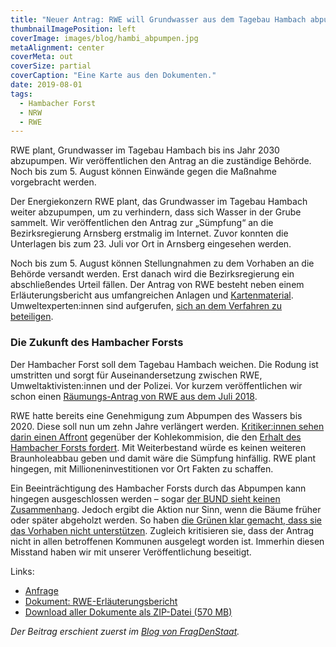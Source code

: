 ```yaml
---
title: "Neuer Antrag: RWE will Grundwasser aus dem Tagebau Hambach abpumpen"
thumbnailImagePosition: left
coverImage: images/blog/hambi_abpumpen.jpg
metaAlignment: center
coverMeta: out
coverSize: partial
coverCaption: "Eine Karte aus den Dokumenten."
date: 2019-08-01
tags:
  - Hambacher Forst
  - NRW
  - RWE
---
```


RWE plant, Grundwasser im Tagebau Hambach bis ins Jahr 2030 abzupumpen. Wir veröffentlichen den Antrag an die zuständige Behörde. Noch bis zum 5. August können Einwände gegen die Maßnahme vorgebracht werden.

<!--more-->

Der Energiekonzern RWE plant, das Grundwasser im Tagebau Hambach weiter abzupumpen, um zu verhindern, dass sich Wasser in der Grube sammelt. Wir veröffentlichen den Antrag zur „Sümpfung“ an die Bezirksregierung Arnsberg erstmalig im Internet. Zuvor konnten die Unterlagen bis zum 23. Juli vor Ort in Arnsberg eingesehen werden.

Noch bis zum 5. August können Stellungnahmen zu dem Vorhaben an die Behörde versandt werden. Erst danach wird die Bezirksregierung ein abschließendes Urteil fällen. Der Antrag von RWE besteht neben einem Erläuterungsbericht aus umfangreichen Anlagen und [Kartenmaterial](https://www.youtube.com/watch?v=RMxgsEzq-_g). Umweltexperten:innen sind aufgerufen, [sich an dem Verfahren zu beteiligen](https://www.bezreg-arnsberg.nrw.de/bekanntmachungen/2019/06/19_06_22_rwe_tagebau_hambach/Hinweise-zu-Einwendungen.pdf).

### Die Zukunft des Hambacher Forsts

Der Hambacher Forst soll dem Tagebau Hambach weichen. Die Rodung ist umstritten und sorgt für Auseinandersetzung zwischen RWE, Umweltaktivisten:innen und der Polizei. Vor kurzem veröffentlichen wir schon einen [Räumungs-Antrag von RWE aus dem Juli 2018](https://fragdenstaat.de/blog/2019/07/22/rwe-raeumungsantrag-hambacher-forst-2-juli-2018/).

RWE hatte bereits eine Genehmigung zum Abpumpen des Wassers bis 2020. Diese soll nun um zehn Jahre verlängert werden. [Kritiker:innen sehen darin einen Affront](https://www.aachener-zeitung.de/nrw-region/tagebau-hambach-rwe-will-weiter-grundwasser-abpumpen_aid-44415073) gegenüber der Kohlekommision, die den [Erhalt des Hambacher Forsts fordert](https://www.tagesschau.de/inland/kohle-hambacherforst-101.html). Mit Weiterbestand würde es keinen weiteren Braunholeabbau geben und damit wäre die Sümpfung hinfällig. RWE plant hingegen, mit Millioneninvestitionen vor Ort Fakten zu schaffen.

Ein Beeinträchtigung des Hambacher Forsts durch das Abpumpen kann hingegen ausgeschlossen werden – sogar [der BUND sieht keinen Zusammenhang](https://www1.wdr.de/nachrichten/rheinland/grundwasserabsenkung-rwe-hambacher-forst-102.html). Jedoch ergibt die Aktion nur Sinn, wenn die Bäume früher oder später abgeholzt werden. So haben [die Grünen klar gemacht, dass sie das Vorhaben nicht unterstützen](https://rp-online.de/nrw/staedte/wegberg/wegberg-gruenen-gegen-weitere-suempfung-am-tagebau-hambach-wegen-schwalm-quellgebiet_aid-44363603). Zugleich kritisieren sie, dass der Antrag nicht in allen betroffenen Kommunen ausgelegt worden ist. Immerhin diesen Misstand haben wir mit unserer Veröffentlichung beseitigt.

Links:

- [Anfrage](https://fragdenstaat.de/anfrage/rwe-antrag-zum-abpumpen-des-grundwasser-im-tagebau-hambach/)
- [Dokument: RWE-Erläuterungsbericht](https://fragdenstaat.de/dokumente/953/)
- [Download aller Dokumente als ZIP-Datei (570 MB)](https://data.jfilter.de/Antragsunterlagen_RWE_Suempfung.zip)

_Der Beitrag erschient zuerst im [Blog von FragDenStaat](https://fragdenstaat.de/blog/2019/08/01/rwe-grundwasser-tagebau-hambach-abpumpen/)._
